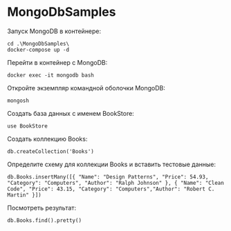 # MongoDbSamples

Запуск MongoDB в контейнере:
```
cd .\MongoDbSamples\
docker-compose up -d
```
Перейти в контейнер с MongoDB:
```
docker exec -it mongodb bash
```
Откройте экземпляр командной оболочки MongoDB:
```
mongosh
```
Создать база данных с именем BookStore:
```
use BookStore
```
Создать коллекцию Books:
```
db.createCollection('Books')
```
Определите схему для коллекции Books и вставить тестовые данные:
```
db.Books.insertMany([{ "Name": "Design Patterns", "Price": 54.93, "Category": "Computers", "Author": "Ralph Johnson" }, { "Name": "Clean Code", "Price": 43.15, "Category": "Computers","Author": "Robert C. Martin" }])
```
Посмотреть результат:
```
db.Books.find().pretty()
```
